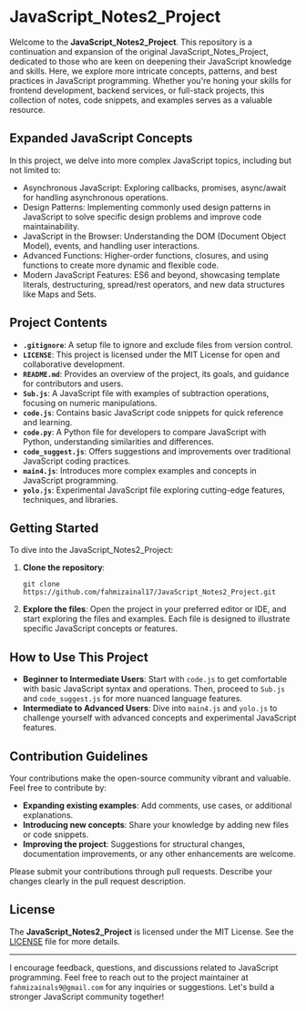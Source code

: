# JavaScript_Notes2_Project

Welcome to the **JavaScript_Notes2_Project**. This repository is a continuation and expansion of the original JavaScript_Notes_Project, dedicated to those who are keen on deepening their JavaScript knowledge and skills. Here, we explore more intricate concepts, patterns, and best practices in JavaScript programming. Whether you're honing your skills for frontend development, backend services, or full-stack projects, this collection of notes, code snippets, and examples serves as a valuable resource.

## Expanded JavaScript Concepts

In this project, we delve into more complex JavaScript topics, including but not limited to:

- Asynchronous JavaScript: Exploring callbacks, promises, async/await for handling asynchronous operations.
- Design Patterns: Implementing commonly used design patterns in JavaScript to solve specific design problems and improve code maintainability.
- JavaScript in the Browser: Understanding the DOM (Document Object Model), events, and handling user interactions.
- Advanced Functions: Higher-order functions, closures, and using functions to create more dynamic and flexible code.
- Modern JavaScript Features: ES6 and beyond, showcasing template literals, destructuring, spread/rest operators, and new data structures like Maps and Sets.

## Project Contents

- **`.gitignore`**: A setup file to ignore and exclude files from version control.
- **`LICENSE`**: This project is licensed under the MIT License for open and collaborative development.
- **`README.md`**: Provides an overview of the project, its goals, and guidance for contributors and users.
- **`Sub.js`**: A JavaScript file with examples of subtraction operations, focusing on numeric manipulations.
- **`code.js`**: Contains basic JavaScript code snippets for quick reference and learning.
- **`code.py`**: A Python file for developers to compare JavaScript with Python, understanding similarities and differences.
- **`code_suggest.js`**: Offers suggestions and improvements over traditional JavaScript coding practices.
- **`main4.js`**: Introduces more complex examples and concepts in JavaScript programming.
- **`yolo.js`**: Experimental JavaScript file exploring cutting-edge features, techniques, and libraries.

## Getting Started

To dive into the JavaScript_Notes2_Project:

1. **Clone the repository**:
   ```
   git clone https://github.com/fahmizainal17/JavaScript_Notes2_Project.git
   ```
   
2. **Explore the files**: Open the project in your preferred editor or IDE, and start exploring the files and examples. Each file is designed to illustrate specific JavaScript concepts or features.

## How to Use This Project

- **Beginner to Intermediate Users**: Start with `code.js` to get comfortable with basic JavaScript syntax and operations. Then, proceed to `Sub.js` and `code_suggest.js` for more nuanced language features.
- **Intermediate to Advanced Users**: Dive into `main4.js` and `yolo.js` to challenge yourself with advanced concepts and experimental JavaScript features.

## Contribution Guidelines

Your contributions make the open-source community vibrant and valuable. Feel free to contribute by:

- **Expanding existing examples**: Add comments, use cases, or additional explanations.
- **Introducing new concepts**: Share your knowledge by adding new files or code snippets.
- **Improving the project**: Suggestions for structural changes, documentation improvements, or any other enhancements are welcome.

Please submit your contributions through pull requests. Describe your changes clearly in the pull request description.

## License

The **JavaScript_Notes2_Project** is licensed under the MIT License. See the [LICENSE](LICENSE) file for more details.

---

I encourage feedback, questions, and discussions related to JavaScript programming. Feel free to reach out to the project maintainer at `fahmizainals9@gmail.com` for any inquiries or suggestions. Let's build a stronger JavaScript community together!
